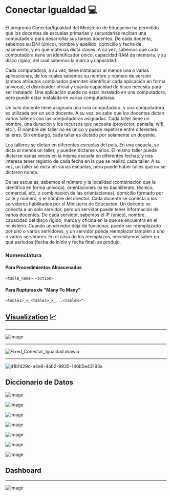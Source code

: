 # Conectar Igualdad 💻
El programa Conectar/Igualdad del Ministerio de Educación ha permitido que los docentes de escuelas primarias y secundarias reciban una computadora para desarrollar sus tareas docentes. De cada docente, sabemos su DNI (único), nombre y apellido, domicilio y fecha de nacimiento, y en qué materias dicta clases. A su vez, sabemos que cada computadora tiene un identificador único, capacidad RAM de memoria, y su disco rígido, del cual sabemos la marca y capacidad.

Cada computadora, a su vez, tiene instalados al menos una o varias aplicaciones, de los cuales sabemos su nombre y número de versión (ambos atributos combinados permiten identificar cada aplicación en forma univoca), el distribuidor oficial y cuánta capacidad de disco necesita para ser instalado. Una aplicación puede no estar instalado en una computadora, pero puede estar instalada en varias computadoras.

Un solo docente tiene asignada una sola computadora, y una computadora es utilizada por un solo docente. A su vez, se sabe que los docentes dictan varios talleres con las computadoras asignadas. Cada taller tiene un nombre, una duración y los recursos que necesita (proyector, pantalla, wifi, etc.). El nombre del taller no es único y puede repetirse entre diferentes talleres. Sin embargo, cada taller es dictado por solamente un docente.

Los talleres se dictan en diferentes escuelas del país. En una escuela, se dicta al menos un taller, y pueden dictarse varios. El mismo taller puede dictarse varias veces en la misma escuela en diferentes fechas, y nos interesa tener registro de cada fecha en la que se realizó cada taller. A su vez, un taller se dicta en varias escuelas, pero puede haber talles que no se dictaron nunca.

De las escuelas, sabemos el número y la localidad (combinación que la identifica en forma univoca), orientaciones (si es bachillerato, técnico, comercial, etc. o combinación de las orientaciones), domicilio formado por calle y número, y el nombre del director. Cada docente se conecta a los servidores habilitados por el Ministerio de Educación. Un docente se conecta a un solo servidor, pero un servidor puede tener información de varios docentes. De cada servidor, sabemos el IP (único), nombre, capacidad del disco rígido, marca y oficina en la que se encuentra en el ministerio. Cuando un servidor deja de funcionar, puede ser reemplazado por uno o varios servidores, y un servidor puede reemplazar también a uno o varios servidores. En el caso de los reemplazos, necesitamos saber en qué períodos (fecha de inicio y fecha final) se produjo.

### Nomenclatura
#### Para Procedimientos Almacenados
```
<table_name>.<action>
```

#### Para Rupturas de "Many To Many"
```
<table1>_x_<table2>_x_...<tableN>"
```


## [Visualization](visualization) 📈



<hr>

![image](https://github.com/AlejandroMorgante/ConectarIgualdad/assets/62363051/50493e77-66b1-4dea-97e1-ca1d59a62741)

<hr>

![Fixed_Conectar_Igualdad drawio](https://github.com/AlejandroMorgante/ConectarIgualdad/assets/160979658/d8b75bd1-bbe9-46c3-b7df-14bb303210df)

<hr>

![41b1429c-e4e6-4ab2-9935-146b5e43193a](https://github.com/AlejandroMorgante/ConectarIgualdad/assets/160979658/93a82a0c-2974-41e6-8db8-45889807442a)

## Diccionario de Datos
![image](https://github.com/AlejandroMorgante/ConectarIgualdad/assets/62363051/88f25f18-430c-4974-8e0c-cb8edfec454f)

![image](https://github.com/AlejandroMorgante/ConectarIgualdad/assets/62363051/e1c8aaa1-7122-4c75-a9a5-53f706628c16)

![image](https://github.com/AlejandroMorgante/ConectarIgualdad/assets/62363051/7b0b40ff-3707-4d57-ada8-42a7c35bbe10)

![image](https://github.com/AlejandroMorgante/ConectarIgualdad/assets/62363051/9242b759-5a4e-4cb8-9e1e-1b297202ff4a)

![image](https://github.com/AlejandroMorgante/ConectarIgualdad/assets/62363051/e61b782f-5a7a-42c6-94f3-9f08c4770e97)

![image](https://github.com/AlejandroMorgante/ConectarIgualdad/assets/62363051/dc8a4207-5273-462b-987f-92c1b9362a0e)

![image](https://github.com/AlejandroMorgante/ConectarIgualdad/assets/62363051/aeeb839a-d73b-440e-93c6-e762e92c8008)

## Dashboard

<hr>

![image](https://github.com/AlejandroMorgante/ConectarIgualdad/assets/30799094/2d549402-0edb-459c-8d50-93579a358549)





